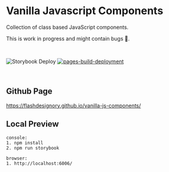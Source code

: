 # Vanilla Javascript Components

Collection of class based JavaScript components.

This is work in progress and might contain bugs 🐛.

<br />

![Storybook Deploy](https://github.com/flashdesignory/vanilla-js-components/actions/workflows/storybook.yml/badge.svg)
[![pages-build-deployment](https://github.com/flashdesignory/vanilla-js-components/actions/workflows/pages/pages-build-deployment/badge.svg)](https://github.com/flashdesignory/vanilla-js-components/actions/workflows/pages/pages-build-deployment)

<br />

## Github Page

https://flashdesignory.github.io/vanilla-js-components/

## Local Preview

````
console:
1. npm install
2. npm run storybook

browser:
1. http://localhost:6006/
````
